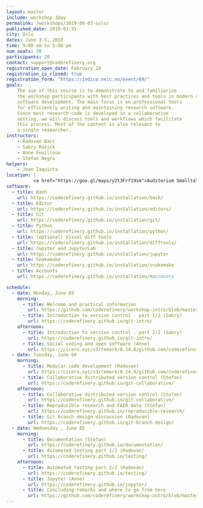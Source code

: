 ```yaml
---
layout: master
include: workshop-3day
permalink: /workshops/2019-06-03-oslo/
published_date: 2019-01-31
city: Oslo
dates: June 3-5, 2019
time: 9:00 am to 5:00 pm
num_seats: 30
participants: 20
contact: support@coderefinery.org
registration_open_date: February 20
registration_is_closed: true
registration_form: "https://indico.neic.no/event/69/"
goals:
    The aim of this course is to demonstrate to and familiarize
    the workshop participants with best practices and tools in modern research
    software development. The main focus is on professional tools
    for efficiently writing and maintaining research software.
    Since most research code is developed in a collaborative
    setting, we will discuss tools and workflows which facilitate
    this process. Most of the content is also relevant to
    a single researcher.
instructors:
    - Radovan Bast
    - Sabry Razick
    - Anne Fouilloux
    - Stefan Negru
helpers:
    - Jean Iaquinta
location: |
          <a href="https://goo.gl/maps/y2t3Frf19sm">Auditorium Smalltalk</a>,  Ole-Johan Dahls hus, Gaustadalléen 23B, 0373 Oslo 
software:
  - title: Bash
    url: https://coderefinery.github.io/installation/bash/
  - title: Editor
    url: https://coderefinery.github.io/installation/editors/
  - title: Git
    url: https://coderefinery.github.io/installation/git/
  - title: Python
    url: https://coderefinery.github.io/installation/python/
  - title: (optional) Visual diff tools
    url: https://coderefinery.github.io/installation/difftools/
  - title: Jupyter and JupyterLab
    url: https://coderefinery.github.io/installation/jupyter
  - title: Snakemake
    url: https://coderefinery.github.io/installation/snakemake
  - title: Accounts
    url: https://coderefinery.github.io/installation/#accounts

schedule:
  - date: Monday, June 03
    morning:
      - title: Welcome and practical information
        url: https://github.com/coderefinery/workshop-intro/blob/master/README.md
      - title: Introduction to version control - part 1/2 (Sabry)
        url: https://coderefinery.github.io/git-intro/
    afternoon:
      - title: Introduction to version control - part 2/2 (Sabry)
        url: https://coderefinery.github.io/git-intro/
      - title: Social coding and open software (Anne)
        url: https://cicero.xyz/v3/remark/0.14.0/github.com/coderefinery/social-coding/master/talk.md
  - date: Tuesday, June 04
    morning:
      - title: Modular code development (Radovan)
        url: https://cicero.xyz/v3/remark/0.14.0/github.com/coderefinery/modular-code-development/master/talk.md
      - title: Collaborative distributed version control (Stefan)
        url: https://coderefinery.github.io/git-collaborative/
    afternoon:
      - title: Collaborative distributed version control (Stefan)
        url: https://coderefinery.github.io/git-collaborative/
      - title: Reproducible research and FAIR data (Stefan)
        url: https://coderefinery.github.io/reproducible-research/
      - title: Git branch design discussion (Radovan)
        url: https://coderefinery.github.io/git-branch-design/
  - date: Wednesday , June 05
    morning:
      - title: Documentation (Stefan)
        url: https://coderefinery.github.io/documentation/
      - title: Automated testing part 1/2 (Radovan)
        url: https://coderefinery.github.io/testing/
    afternoon:
      - title: Automated testing part 2/2 (Radovan)
        url: https://coderefinery.github.io/testing/
      - title: Jupyter (Anne)
        url: https://coderefinery.github.io/jupyter/
      - title: Concluding remarks and where to go from here
        url: https://github.com/coderefinery/workshop-outro/blob/master/README.md
---
```

